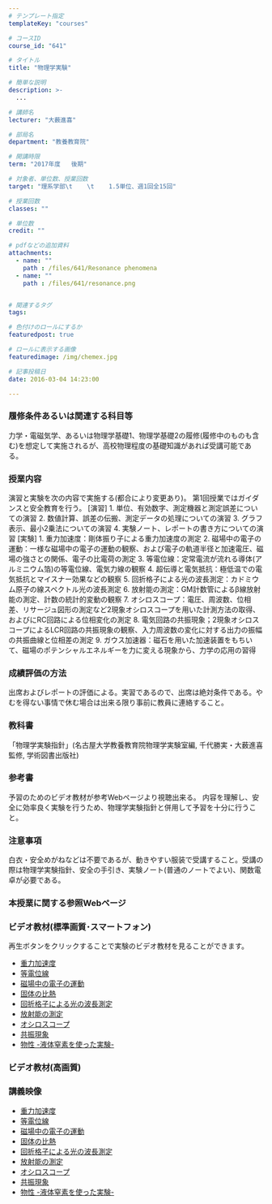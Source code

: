 ```yaml
---
# テンプレート指定
templateKey: "courses"

# コースID
course_id: "641"

# タイトル
title: "物理学実験"

# 簡単な説明
description: >-
  ...

# 講師名
lecturer: "大薮進喜"

# 部局名
department: "教養教育院"

# 開講時限
term: "2017年度	後期"

# 対象者、単位数、授業回数
target: "理系学部\t    \t    1.5単位、週1回全15回"

# 授業回数
classes: ""

# 単位数
credit: ""

# pdfなどの追加資料
attachments: 
  - name: "" 
    path : /files/641/Resonance phenomena
  - name: "" 
    path : /files/641/resonance.png


# 関連するタグ
tags:

# 色付けのロールにするか
featuredpost: true

# ロールに表示する画像
featuredimage: /img/chemex.jpg

# 記事投稿日
date: 2016-03-04 14:23:00

---
```




  
### 履修条件あるいは関連する科目等  
力学・電磁気学、あるいは物理学基礎1、物理学基礎2の履修(履修中のものも含む)を想定して実施されるが、高校物理程度の基礎知識があれば受講可能である。  
### 授業内容  
演習と実験を次の内容で実施する(都合により変更あり)。 第1回授業ではガイダンスと安全教育を行う。 [演習]  1. 単位、有効数字、測定機器と測定誤差についての演習  2. 数値計算、誤差の伝搬、測定データの処理についての演習  3. グラフ表示、最小2乗法についての演習  4. 実験ノート、レポートの書き方についての演習  [実験]  1. 重力加速度：剛体振り子による重力加速度の測定 2. 磁場中の電子の運動：一様な磁場中の電子の運動の観察、および電子の軌道半径と加速電圧、磁場の強さとの関係、電子の比電荷の測定 3. 等電位線：定常電流が流れる導体(アルミニウム箔)の等電位線、電気力線の観察 4. 超伝導と電気抵抗：極低温での電気抵抗とマイスナー効果などの観察 5. 回折格子による光の波長測定：カドミウム原子の線スペクトル光の波長測定 6. 放射能の測定：GM計数管によるβ線放射能の測定、計数の統計的変動の観察 7. オシロスコープ：電圧、周波数、位相差、リサージュ図形の測定など2現象オシロスコープを用いた計測方法の取得、およびにRC回路による位相変化の測定 8. 電気回路の共振現象；2現象オシロスコープによるLCR回路の共振現象の観察、入力周波数の変化に対する出力の振幅の共振曲線と位相差の測定 9. ガウス加速器：磁石を用いた加速装置をもちいて、磁場のポテンシャルエネルギーを力に変える現象から、力学の応用の習得  
### 成績評価の方法  
出席およびレポートの評価による。実習であるので、出席は絶対条件である。やむを得ない事情で休む場合は出来る限り事前に教員に連絡すること。  
### 教科書  
「物理学実験指針」(名古屋大学教養教育院物理学実験室編, 千代勝実・大薮進喜監修, 学術図書出版社)  
### 参考書  
予習のためのビデオ教材が参考Webページより視聴出来る。 内容を理解し、安全に効率良く実験を行うため、物理学実験指針と併用して予習を十分に行うこと。  
### 注意事項  
白衣・安全めがねなどは不要であるが、動きやすい服装で受講すること。受講の際は物理学実験指針、安全の手引き、実験ノート(普通のノートでよい)、関数電卓が必要である。  
### 本授業に関する参照Webページ  


  
### ビデオ教材(標準画質･スマートフォン)  


再生ボタンをクリックすることで実験のビデオ教材を見ることができます。 

  * [重力加速度](http://nuvideo.media.nagoya-u.ac.jp/embed/a48a2232546c36ec9819408b7c03bc96e76f0272) 
  * [等電位線](http://nuvideo.media.nagoya-u.ac.jp/embed/ab36692c3e1c5833882bda3be6d02eafce5e4680) 
  * [磁場中の電子の運動](http://nuvideo.media.nagoya-u.ac.jp/embed/93da3b50108f4a13560569cb6603d80891b418c7) 
  * [固体の比熱](http://nuvideo.media.nagoya-u.ac.jp/embed/7c32a8e6a8b45769666b957c2240b7ada4147521) 
  * [回折格子による光の波長測定](http://nuvideo.media.nagoya-u.ac.jp/embed/0a71c74360222ac43f16a3d23df47f895fe42504) 
  * [放射能の測定](http://nuvideo.media.nagoya-u.ac.jp/embed/ae63246994b3a53aecda63ecd419dc6cb045b8fa) 
  * [オシロスコープ](http://nuvideo.media.nagoya-u.ac.jp/embed/18c28700b37a97d3b3678d47f7f8ceaf0052db4a) 
  * [共振現象](http://nuvideo.media.nagoya-u.ac.jp/embed/df8ee5a736ddcc249c0e54a968b34add909fe9cd) 
  * [物性 -液体窒素を使った実験-](http://nuvideo.media.nagoya-u.ac.jp/embed/ffe98786d79a368c6ad72ee94500e1b388669ef0)  

### ビデオ教材(高画質)

### 講義映像

  * [重力加速度](http://nuvideo.media.nagoya-u.ac.jp/embed/058a52a44a3ca745a85633fa017b8d38aabebc2b) 
  * [等電位線](http://nuvideo.media.nagoya-u.ac.jp/embed/e997387209848feef0a88c97df356132a08bbd12) 
  * [磁場中の電子の運動](http://nuvideo.media.nagoya-u.ac.jp/embed/8b75113214282576d7636effa7a442b4c7cabb5a) 
  * [固体の比熱](http://nuvideo.media.nagoya-u.ac.jp/embed/6c10359860d9409bbc89d124b2b50b75fff4038c) 
  * [回折格子による光の波長測定](http://nuvideo.media.nagoya-u.ac.jp/embed/0d7af0bb654771df3d5930b09162953a6311f185) 
  * [放射能の測定](http://nuvideo.media.nagoya-u.ac.jp/embed/a559d7ba2f6c3037cf452d99a13f3ae82426fc57) 
  * [オシロスコープ](http://nuvideo.media.nagoya-u.ac.jp/embed/df4a7abfc6a6a98040763f7fb8dbb886d2d06901) 
  * [共振現象](http://nuvideo.media.nagoya-u.ac.jp/embed/7be3c06c6ebac123295466d8db1046c3557ce248) 
  * [物性 -液体窒素を使った実験-](http://nuvideo.media.nagoya-u.ac.jp/embed/0f4161467174d3d7e15e6db6c5dfcb1c4ae91d4d)


